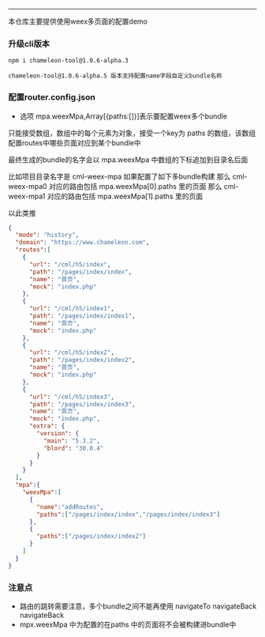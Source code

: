 ---
本仓库主要提供使用weex多页面的配置demo


### 升级cli版本

```
npm i chameleon-tool@1.0.6-alpha.3 
```

```
chameleon-tool@1.0.6-alpha.5 版本支持配置name字段自定义bundle名称

```
### 配置router.config.json

* 选项 mpa.weexMpa,Array[{paths:[]}]表示要配置weex多个bundle

只能接受数组，数组中的每个元素为对象，接受一个key为 paths 的数组，该数组配置routes中哪些页面对应到某个bundle中

最终生成的bundle的名字会以 mpa.weexMpa 中数组的下标追加到目录名后面

比如项目目录名字是 cml-weex-mpa
如果配置了如下多bundle构建
那么 cml-weex-mpa0 对应的路由包括 mpa.weexMpa[0].paths 里的页面
那么 cml-weex-mpa1 对应的路由包括 mpa.weexMpa[1].paths 里的页面

以此类推


```json
{
  "mode": "history",
  "domain": "https://www.chameleon.com",
  "routes":[
    {
      "url": "/cml/h5/index",
      "path": "/pages/index/index",
      "name": "首页",
      "mock": "index.php"
    },
    {
      "url": "/cml/h5/index1",
      "path": "/pages/index/index1",
      "name": "首页",
      "mock": "index.php"
    },
    {
      "url": "/cml/h5/index2",
      "path": "/pages/index/index2",
      "name": "首页",
      "mock": "index.php"
    },
    {
      "url": "/cml/h5/index3",
      "path": "/pages/index/index3",
      "name": "首页",
      "mock": "index.php",
      "extra": {
        "version": {
          "main": "5.3.2",
          "blord": "30.0.4"
        }
      }
    }
  ],
  "mpa":{
    "weexMpa":[
      {
        "name":"addRoutes",
        "paths":["/pages/index/index","/pages/index/index3"]
      },
      {
        "paths":["/pages/index/index2"]
      }
    ]
  }
}
```

### 注意点

* 路由的跳转需要注意，多个bundle之间不能再使用 navigateTo  navigateBack  navigateBack
*  mpx.weexMpa 中为配置的在paths 中的页面将不会被构建进bundle中